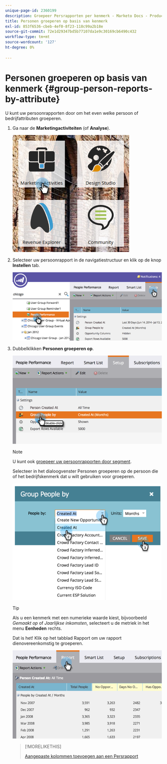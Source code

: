 ```yaml
---
unique-page-id: 2360199
description: Groepeer Persrapporten per kenmerk - Marketo Docs - Productdocumentatie
title: Personen groeperen op basis van kenmerk
exl-id: 853f6536-cbeb-4ef0-8f23-118c99a2b18e
source-git-commit: 72e1d29347bd5b77107da1e9c30169cb6490c432
workflow-type: tm+mt
source-wordcount: '127'
ht-degree: 0%

---
```


# Personen groeperen op basis van kenmerk {#group-person-reports-by-attribute}

U kunt uw persoonrapporten door om het even welke persoon of bedrijfattributen groeperen.

1. Ga naar de **Marketingactiviteiten** (of **Analyse**).

   ![](assets/image2017-3-28-10-3a22-3a53.png)

1. Selecteer uw persoonrapport in de navigatiestructuur en klik op de knop **Instellen** tab.

   ![](assets/image2017-3-28-11-3a33-3a48.png)

1. Dubbelklikken **Personen groeperen op**.

   ![](assets/image2017-3-28-11-3a34-3a5.png)

   >[!NOTE]
   >
   >U kunt ook [groepeer uw persoonrapporten door segment](/help/marketo/product-docs/personalization/segmentation-and-snippets/segmentation/group-person-reports-by-segment.md).

   Selecteer in het dialoogvenster Personen groeperen op de persoon die of het bedrijfskenmerk dat u wilt gebruiken voor groeperen.

   ![](assets/image2017-3-28-11-3a34-3a42.png)

   >[!TIP]
   >
   >Als u een kenmerk met een numerieke waarde kiest, bijvoorbeeld _Gemaakt op_ of _Jaarlijkse inkomsten_, selecteert u de metriek in het menu **Eenheden** rechts.

   Dat is het! Klik op het tabblad Rapport om uw rapport dienovereenkomstig te groeperen.

   ![](assets/image2017-3-28-11-3a35-3a0.png)

   >[!MORELIKETHIS]
   >
   >[Aangepaste kolommen toevoegen aan een Persrapport](/help/marketo/product-docs/reporting/basic-reporting/editing-reports/add-custom-columns-to-a-person-report.md)
